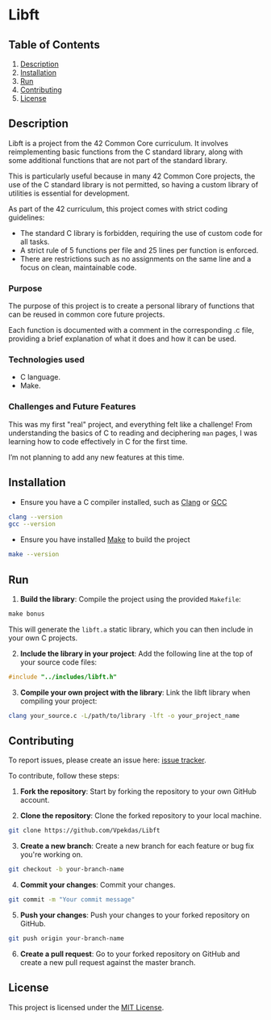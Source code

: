 # Libft

## Table of Contents
1. [Description](#description)
2. [Installation](#installation)
3. [Run](#run)
4. [Contributing](#contributing)
5. [License](#license)

## Description

Libft is a project from the 42 Common Core curriculum. It involves reimplementing basic functions from the C standard library, along with some additional functions that are not part of the standard library. 

This is particularly useful because in many 42 Common Core projects, the use of the C standard library is not permitted, so having a custom library of utilities is essential for development.

As part of the 42 curriculum, this project comes with strict coding guidelines:
- The standard C library is forbidden, requiring the use of custom code for all tasks.
- A strict rule of 5 functions per file and 25 lines per function is enforced.
- There are restrictions such as no assignments on the same line and a focus on clean, maintainable code.

### Purpose

The purpose of this project is to create a personal library of functions that can be reused in  common core future projects.

Each function is documented with a comment in the corresponding .c file, providing a brief explanation of what it does and how it can be used.

### Technologies used

- C language.
- Make.

### Challenges and Future Features

This was my first "real" project, and everything felt like a challenge! From understanding the basics of C to reading and deciphering `man` pages, I was learning how to code effectively in C for the first time.

I’m not planning to add any new features at this time.

## Installation

- Ensure you have a C compiler installed, such as [Clang](https://clang.llvm.org/) or [GCC](https://gcc.gnu.org/)
```bash
clang --version
gcc --version
```
- Ensure you have installed [Make](https://www.gnu.org/software/make/) to build the project
```bash
make --version
```

## Run

1. **Build the library**: Compile the project using the provided `Makefile`:
```c
make bonus
```
This will generate the `libft.a` static library, which you can then include in your own C projects.

2. **Include the library in your project**: Add the following line at the top of your source code files:
```c
#include "../includes/libft.h"
```

3. **Compile your own project with the library**: Link the libft library when compiling your project:
```bash
clang your_source.c -L/path/to/library -lft -o your_project_name
```

## Contributing

To report issues, please create an issue here:  [issue tracker](https://github.com/Vpekdas/Libft/issues).

To contribute, follow these steps:

1. **Fork the repository**: Start by forking the repository to your own GitHub account.

2. **Clone the repository**: Clone the forked repository to your local machine.
```bash
git clone https://github.com/Vpekdas/Libft
```

3. **Create a new branch**: Create a new branch for each feature or bug fix you're working on.
```bash
git checkout -b your-branch-name
```

4. **Commit your changes**: Commit your changes.
```bash
git commit -m "Your commit message"
```

5. **Push your changes**: Push your changes to your forked repository on GitHub.
```bash
git push origin your-branch-name
```

6. **Create a pull request**: Go to your forked repository on GitHub and create a new pull request against the master branch.

## License

This project is licensed under the [MIT License](LICENSE).
